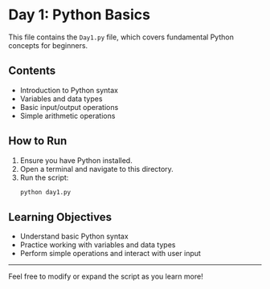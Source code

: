 # Day 1: Python Basics

This file contains the `Day1.py` file, which covers fundamental Python concepts for beginners.

## Contents

- Introduction to Python syntax
- Variables and data types
- Basic input/output operations
- Simple arithmetic operations

## How to Run

1. Ensure you have Python installed.
2. Open a terminal and navigate to this directory.
3. Run the script:
    ```bash
    python day1.py
    ```

## Learning Objectives

- Understand basic Python syntax
- Practice working with variables and data types
- Perform simple operations and interact with user input

---
Feel free to modify or expand the script as you learn more!